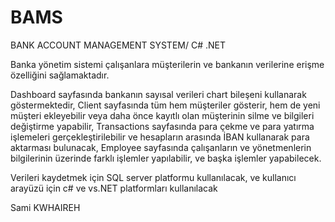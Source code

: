 # BAMS
BANK ACCOUNT MANAGEMENT SYSTEM/ C# .NET


Banka yönetim sistemi çalışanlara müşterilerin ve bankanın verilerine erişme özelliğini sağlamaktadır.

Dashboard sayfasında bankanın sayısal verileri chart bileşeni kullanarak göstermektedir, 
Client sayfasında tüm hem müşteriler gösterir, 
hem de yeni müşteri ekleyebilir veya daha önce kayıtlı olan müşterinin silme ve bilgileri değiştirme yapabilir,
Transactions sayfasında para çekme ve para yatırma işlemeleri gerçekleştirilebilir ve hesapların arasında İBAN kullanarak para aktarması bulunacak,
Employee sayfasında çalışanların ve yönetmenlerin bilgilerinin üzerinde farklı işlemler yapılabilir, ve başka işlemler yapabilecek.

Verileri kaydetmek için SQL server platformu kullanılacak,
ve kullanıcı arayüzü için c# ve vs.NET platformları kullanılacak

Sami KWHAIREH
